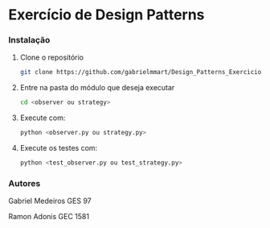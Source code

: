 # Exercício de Design Patterns

### Instalação

1. Clone o repositório

   ```sh
   git clone https://github.com/gabrielmmart/Design_Patterns_Exercicio_C214/
   ```
2. Entre na pasta do módulo que deseja executar

   ```sh
   cd <observer ou strategy>
   ```
3. Execute com:

   ```sh
   python <observer.py ou strategy.py>
   ```
   
4. Execute os testes com:

   ```sh
   python <test_observer.py ou test_strategy.py>
   ```
### Autores

Gabriel Medeiros GES 97

Ramon Adonis GEC 1581
